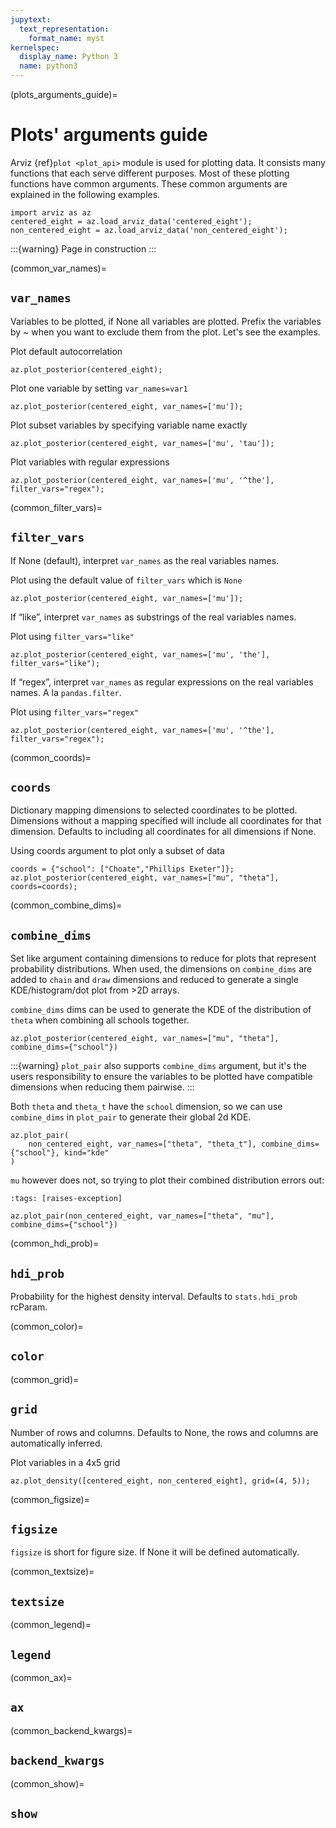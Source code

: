 ```yaml
---
jupytext:
  text_representation:
    format_name: myst
kernelspec:
  display_name: Python 3
  name: python3
---
```


(plots_arguments_guide)=
# Plots' arguments guide

Arviz {ref}`plot <plot_api>` module is used for plotting data. It consists many functions that each serve different purposes.
Most of these plotting functions have common arguments. These common arguments are explained in the following examples.

<!--- TODO: use names like centered, non_centered, rugby, radon... -->

```{code-cell}
import arviz as az
centered_eight = az.load_arviz_data('centered_eight');
non_centered_eight = az.load_arviz_data('non_centered_eight');
```

:::{warning} Page in construction
:::

(common_var_names)=
## `var_names`

Variables to be plotted, if None all variables are plotted. Prefix the variables by ~ when you want to exclude them from the plot. Let's see the examples.

Plot default autocorrelation

```{code-cell}
az.plot_posterior(centered_eight);
```

Plot one variable by setting `var_names=var1`

```{code-cell}
az.plot_posterior(centered_eight, var_names=['mu']);
```

Plot subset variables by specifying variable name exactly

```{code-cell}
az.plot_posterior(centered_eight, var_names=['mu', 'tau']);
```

Plot variables with regular expressions
```{code-cell}
az.plot_posterior(centered_eight, var_names=['mu', '^the'], filter_vars="regex");
```

(common_filter_vars)=
## `filter_vars`
If None (default), interpret `var_names` as the real variables names.

Plot using the default value of `filter_vars` which is `None`

```{code-cell}
az.plot_posterior(centered_eight, var_names=['mu']);
```

If “like”, interpret `var_names` as substrings of the real variables names.

Plot using `filter_vars="like"`

```{code-cell}
az.plot_posterior(centered_eight, var_names=['mu', 'the'], filter_vars="like");
```

If “regex”, interpret `var_names` as regular expressions on the real variables names. A la `pandas.filter`.

Plot using `filter_vars="regex"`

```{code-cell}
az.plot_posterior(centered_eight, var_names=['mu', '^the'], filter_vars="regex");
```

(common_coords)=
## `coords`
Dictionary mapping dimensions to selected coordinates to be plotted. Dimensions without a mapping specified will include all coordinates for that dimension. Defaults to including all coordinates for all dimensions if None.

Using coords argument to plot only a subset of data

```{code-cell}
coords = {"school": ["Choate","Phillips Exeter"]};
az.plot_posterior(centered_eight, var_names=["mu", "theta"], coords=coords);
```

(common_combine_dims)=
## `combine_dims`
Set like argument containing dimensions to reduce for plots that represent probability
distributions. When used, the dimensions on `combine_dims` are added to `chain` and
`draw` dimensions and reduced to generate a single KDE/histogram/dot plot from >2D
arrays.

`combine_dims` dims can be used to generate the KDE of the distribution of `theta`
when combining all schools together.

```{code-cell}
az.plot_posterior(centered_eight, var_names=["mu", "theta"], combine_dims={"school"})
```

:::{warning}
`plot_pair` also supports `combine_dims` argument, but it's the users responsibility
to ensure the variables to be plotted have compatible dimensions when reducing
them pairwise.
:::

Both `theta` and `theta_t` have the `school` dimension, so we can use `combine_dims`
in `plot_pair` to generate their global 2d KDE.

```{code-cell}
az.plot_pair(
    non_centered_eight, var_names=["theta", "theta_t"], combine_dims={"school"}, kind="kde"
)
```

`mu` however does not, so trying to plot their combined distribution errors out:

```{code-cell}
:tags: [raises-exception]

az.plot_pair(non_centered_eight, var_names=["theta", "mu"], combine_dims={"school"})
```

(common_hdi_prob)=
## `hdi_prob`

Probability for the highest density interval. Defaults to ``stats.hdi_prob`` rcParam.
    

(common_color)=
## `color`

(common_grid)=
## `grid`
Number of rows and columns. Defaults to None, the rows and columns are automatically inferred.

Plot variables in a 4x5 grid

```{code-cell}
az.plot_density([centered_eight, non_centered_eight], grid=(4, 5));
```

(common_figsize)=
## `figsize`

`figsize` is short for figure size. If None it will be defined automatically.

(common_textsize)=
## `textsize`

(common_legend)=
## `legend`

(common_ax)=
## `ax`

(common_backend_kwargs)=
## `backend_kwargs`

(common_show)=
## `show`
